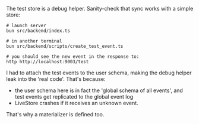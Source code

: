 

The test store is a debug helper.
Sanity-check that sync works with a simple store:

    
    # launch server
    bun src/backend/index.ts

    # in another terminal
    bun src/backend/scripts/create_test_event.ts

    # you should see the new event in the response to:
    http http://localhost:9003/test


I had to attach the test events to the user schema, making the debug helper leak into the 'real code'.
That's because:

- the user schema here is in fact the 'global schema of all events', and test events get replicated to the global event log
- LiveStore crashes if it receives an unknown event. 

That's why a materializer is defined too.
